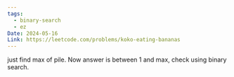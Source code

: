 ```yaml
---
tags:
  - binary-search
  - ez
Date: 2024-05-16
Link: https://leetcode.com/problems/koko-eating-bananas
---
```

just find max of pile. Now answer is between 1 and max, check using binary search.